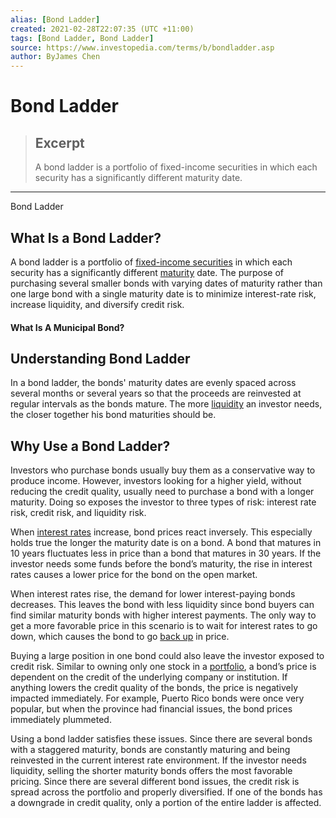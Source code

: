 ```yaml
---
alias: [Bond Ladder]
created: 2021-02-28T22:07:35 (UTC +11:00)
tags: [Bond Ladder, Bond Ladder]
source: https://www.investopedia.com/terms/b/bondladder.asp
author: ByJames Chen
---
```


# Bond Ladder

> ## Excerpt
> A bond ladder is a portfolio of fixed-income securities in which each security has a significantly different maturity date.

---

Bond Ladder
## What Is a Bond Ladder?

A bond ladder is a portfolio of [fixed-income securities](https://www.investopedia.com/terms/f/fixed-incomesecurity.asp) in which each security has a significantly different [maturity](https://www.investopedia.com/terms/m/maturity.asp) date. The purpose of purchasing several smaller bonds with varying dates of maturity rather than one large bond with a single maturity date is to minimize interest-rate risk, increase liquidity, and diversify credit risk.

#### What Is A Municipal Bond?

## Understanding Bond Ladder

In a bond ladder, the bonds' maturity dates are evenly spaced across several months or several years so that the proceeds are reinvested at regular intervals as the bonds mature. The more [liquidity](https://www.investopedia.com/terms/l/liquidity.asp) an investor needs, the closer together his bond maturities should be.

## Why Use a Bond Ladder?

Investors who purchase bonds usually buy them as a conservative way to produce income. However, investors looking for a higher yield, without reducing the credit quality, usually need to purchase a bond with a longer maturity. Doing so exposes the investor to three types of risk: interest rate risk, credit risk, and liquidity risk.

When [interest rates](https://www.investopedia.com/terms/i/interestrate.asp) increase, bond prices react inversely. This especially holds true the longer the maturity date is on a bond. A bond that matures in 10 years fluctuates less in price than a bond that matures in 30 years. If the investor needs some funds before the bond’s maturity, the rise in interest rates causes a lower price for the bond on the open market.

When interest rates rise, the demand for lower interest-paying bonds decreases. This leaves the bond with less liquidity since bond buyers can find similar maturity bonds with higher interest payments. The only way to get a more favorable price in this scenario is to wait for interest rates to go down, which causes the bond to go [back up](https://www.investopedia.com/terms/b/back-up.asp) in price.

Buying a large position in one bond could also leave the investor exposed to credit risk. Similar to owning only one stock in a [portfolio](https://www.investopedia.com/terms/p/portfolio.asp), a bond’s price is dependent on the credit of the underlying company or institution. If anything lowers the credit quality of the bonds, the price is negatively impacted immediately. For example, Puerto Rico bonds were once very popular, but when the province had financial issues, the bond prices immediately plummeted.

Using a bond ladder satisfies these issues. Since there are several bonds with a staggered maturity, bonds are constantly maturing and being reinvested in the current interest rate environment. If the investor needs liquidity, selling the shorter maturity bonds offers the most favorable pricing. Since there are several different bond issues, the credit risk is spread across the portfolio and properly diversified. If one of the bonds has a downgrade in credit quality, only a portion of the entire ladder is affected.
